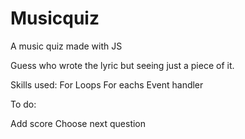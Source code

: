 # Musicquiz
A music quiz made with JS 

Guess who wrote the lyric but seeing just a piece of it.

Skills used:
For Loops
For eachs
Event handler

To do:

Add score
Choose next question


